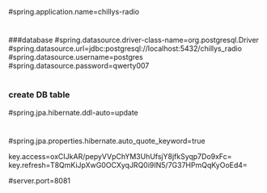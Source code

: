 #spring.application.name=chillys-radio
#
###database
#spring.datasource.driver-class-name=org.postgresql.Driver
#spring.datasource.url=jdbc:postgresql://localhost:5432/chillys_radio
#spring.datasource.username=postgres
#spring.datasource.password=qwerty007
#
### create DB table
#spring.jpa.hibernate.ddl-auto=update
#
#spring.jpa.properties.hibernate.auto_quote_keyword=true

key.access=oxCIJkAR/pepyVVpChYM3UhUfsjY8jfkSyqp7Do9xFc=
key.refresh=T8QmKiJpXwG0OCXyqJRQ0i9IN5/7G37HPmQqKyOoEd4=

#server.port=8081

